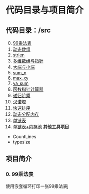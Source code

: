 # 代码目录与项目简介

## 代码目录：/src

0. [99乘法表](/src/99乘法表.c)
1. [动态数组](/src/01动态数组.c)
2. [strlen](/src/02strlen.c)
3. [多维数组与指针](/src/03多维数组与指针.c)
4. [大端与小端](/src/04大端与小端.c)
5. [sum_n](/src/05sum_n.c)
6. [max_xy](/src/06max_xy.c)
7. [va_sum](/src/07va_sum.c)
8. [函数指针计算器](/src/08函数指针计算器.c)
9. [递归阶乘](/src/09递归阶乘.c)
10. [汉诺塔](/src/10汉诺塔.c)
11. [快速排序](/src/11快速排序.c)
12. [动态分配内存](/src/12动态分配内存.c)
13. [单链表](/src/13单链表.c)
14. [单链表+内存池](/src/14单链表+内存池.c)
**其他工具项目**
- CountLines
- typesize

## 项目简介
### 0. 99乘法表
使用嵌套循环打印一张99乘法表j
